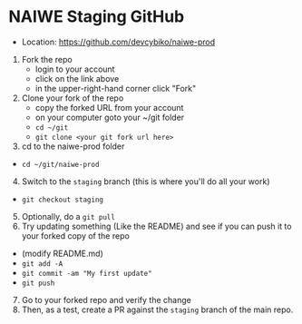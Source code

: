 # NAIWE Staging GitHub
* Location: https://github.com/devcybiko/naiwe-prod

1. Fork the repo
	* login to your account
	* click on the link above
	* in the upper-right-hand corner click "Fork"
2. Clone your fork of the repo
	* copy the forked URL from your account
	* on your computer goto your ~/git folder
	* `cd ~/git`
	* `git clone <your git fork url here>`
3. cd to the naiwe-prod folder
  * `cd ~/git/naiwe-prod`
4. Switch to the `staging` branch (this is where you'll do all your work)
  * `git checkout staging`
5. Optionally, do a `git pull`
6. Try updating something (Like the README) and see if you can push it to your forked copy of the repo
  * (modify README.md)
  * `git add -A`
  * `git commit -am "My first update"`
  * `git push`
7. Go to your forked repo and verify the change
8. Then, as a test, create a PR against the `staging` branch of the main repo.
<!--stackedit_data:
eyJoaXN0b3J5IjpbODk3MDY3NjU2XX0=
-->